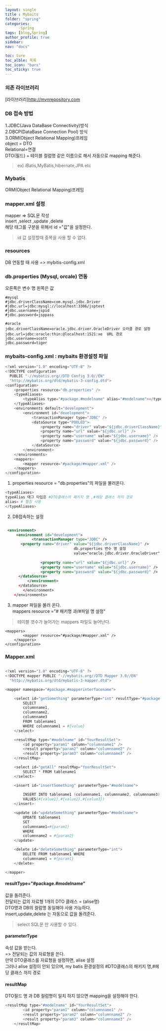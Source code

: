 ```yaml
---
layout: single
title : Mybaits
folder: "spring"
categories: 
      -Spring
tags: [blog,Spring]
author_profile: true
sidebar:
nav: "docs"

toc: ture
toc_alble: 목록
toc_icon: "bars"
toc_sticky: true
---
```

### 의존 라이브러리

[라이브러리]<http://mvnrepository.com>
### DB 접속 방법
1.JDBC(Java DataBase Connectivity)방식  
2.DBCP(DataBase Connection Pool) 방식  
3.ORM(Object Relational Mapping)프레임  
object = DTO  
Relational=연결  
DTO(필드) + 테이블 컬럼명 같은 이름으로 해서 자동으로 mapping 해준다.   
>ex) iBatis,MyBatis,hibernate,JPA etc  
### Mybatis
ORM(Object Relational Mapping)프레임  
### mapper.xml 설정
mapper => SQL문 작성  
insert ,select ,update ,delete  
해당 태그를 구분을 위해서 id ="값"을 설정한다.   
> id 값 설정할때 중복을 사용 할 수 없다.  
### resources 
DB 연동할 때 사용 => mybitis-config.xml

### db.properties (Mysql, orcale) 연동
오른쪽은 변수 명
왼쪽은 값 

```
#mysql
#jdbc.driverClassName=com.mysql.jdbc.Driver
#jdbc.url=jdbc:mysql://localhost:3306/jsptest
#jdbc.username=jspid
#jdbc.password=jsppass

#oracle
jdbc.driverClassName=oracle.jdbc.driver.OracleDriver 오라클 경로 설정 
jdbc.url=jdbc:oracle:thin:@localhost:1521:xe  URL 경로 
jdbc.username=scott
jdbc.password=tiger
```
### mybaits-config.xml : mybaits 환경설정 파일 

```S
<?xml version="1.0" encoding="UTF-8" ?>
<!DOCTYPE configuration
  PUBLIC "-//mybatis.org//DTD Config 3.0//EN"
  "http://mybatis.org/dtd/mybatis-3-config.dtd">
<configuration>
	<properties resource="db.properties" />
	<typeAliases>
		<typeAlias type="#package.#modelname" alias="#modelname"></typeAlias>
	</typeAliases>
	<environments default="development">
		<environment id="development">
			<transactionManager type="JDBC" />
			<dataSource type="POOLED">
				<property name="driver" value="${jdbc.driverClassName}" />
				<property name="url" value="${jdbc.url}" />
				<property name="username" value="${jdbc.username}" />
				<property name="password" value="${jdbc.password}" />
			</dataSource>
		</environment>
	</environments>
	<mappers>
		<mapper resource="#package/#mapper.xml" />
	</mappers>
</configuration>
```


1. properties resource = "db.properties"의 파일을 불러온다. 

```s
<typeAliases>
typeAlias 태그 타입은 #DTO클래스의 패키지 명 ,#헤당 클래스 까지 경로 
alias= # 별칭 사용 
</typeAliases>
```
2. DB접속하는 설정

```xml

 <environment>
     <environment id="development">
			<transactionManager type="JDBC" />
       <property name="driver" value="${jdbc.driverClassName}" /> 
                               db.properties 변수 명 설정 
                               value="oracle.jdbc.driver.OracleDriver"
                              
				<property name="url" value="${jdbc.url}" />
				<property name="username" value="${jdbc.username}" />
				<property name="password" value="${jdbc.password}" />
      </dataSource>
		  </environment>
      </dataSource>
		</environment>
	</environments>
```

3. mapper 파일을 불러 온다.   
 mappers resource ="# 패키명 과/#파일 명 설정" 
> 테이블 갯수가 늘어가는  mappers 파일도 늘어난다. 

```
<mappers>
		<mapper resource="#package/#mapper.xml" />
	</mappers>
</configuration>
```
### Mapper.xml

```S

<?xml version="1.0" encoding="UTF-8" ?>
<!DOCTYPE mapper PUBLIC "-//mybatis.org//DTD Mapper 3.0//EN"
  "http://mybatis.org/dtd/mybatis-3-mapper.dtd">

<mapper namespace="#package.#mapperinterfacename">

	<select id="getSomething" parameterType="int" resultType="#package.#modelname">
		SELECT
		columnname1,
		columnname2,
		columnname3
		FROM tablename1
		WHERE columnname1 = #{value}
	</select>

	<resultMap type="#modelname" id="YourResultSet">
		<id property="param1" column="columnname1" />
		<result property="param2" column="columnname2" />
		<result property="param3" column="columnname3" />
	</resultMap>

	<select id="getAll" resultMap="YourResultSet">
		SELECT * FROM tablename1
	</select>

	<insert id="insertSomething" parameterType="#modelname">
                              
		INSERT INTO tablename1 (columnname1, columnname2, columnname3)
		VALUES(#{value1},#{value2},#{value3})
	</insert>

	<update id="updateSomething" parameterType="#modelname">
		UPDATE tablename1
		SET
		columnname1=#{param1}
		WHERE
		columnname2 = #{param2}
	</update>

	<delete id="deleteSomething" parameterType="int">
		DELETE FROM tablename1 WHERE
		columnname1 = #{param1}
	</delete>

</mapper>
```
####  resultType="#package.#modelname" 
값을 돌려준다.     
전달되는 값의 자료형 1개의 DTO 클래스 = (alise명)    
DTO명과 DB의 컬럼명 동일해야 사용 가능하다.    
insert,update,delete 는 자동으로 값을 돌려준다.   
>select SQL문 만 사용할 수 있다.   
  
#### parameterType
속성 값을 받는다.   
=> 전달되는 값의 자료형을 쓴다.  
만약 DTO클래스를 자료형을 설정하면, alise 설정  
그러나 alise 설정이 안되 있으며, my batis 환경설정의 #DTO클래스의 패키지 명,#헤당 클래스 까지 경로  
#### resultMap 
DTO필드 명 과 DB 컬럼명이 일치 하지 않으면 mapping을 설정해야 한다.
```S
<resultMap type="#modelname" id="YourResultSet">
		<id property="param1" column="columnname1" />
		<result property="param2" column="columnname2" />
		<result property="param3" column="columnname3" />
	</resultMap>
```

